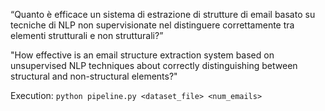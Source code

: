 “Quanto è efficace un sistema di estrazione di strutture di email basato su tecniche di NLP non supervisionate nel distinguere correttamente tra elementi strutturali e non strutturali?”

"How effective is an email structure extraction system based on unsupervised NLP techniques about correctly distinguishing between structural and non-structural elements?"

Execution: `python pipeline.py <dataset_file> <num_emails>`
